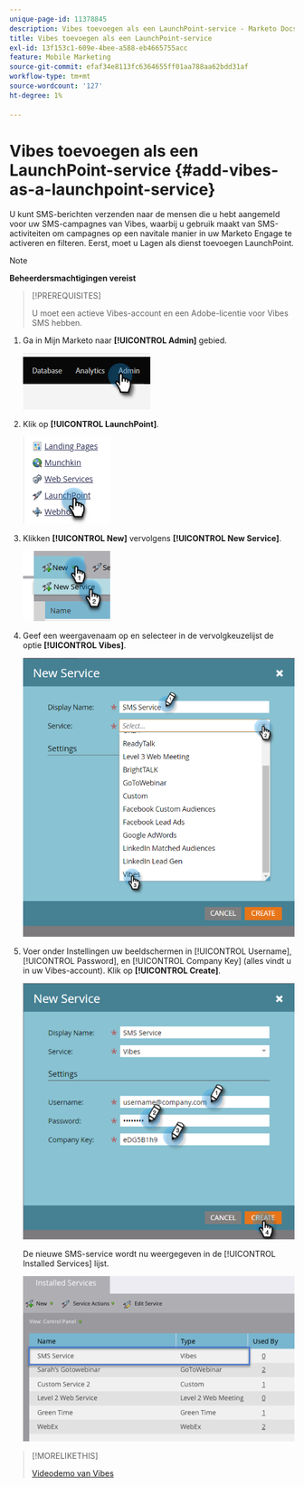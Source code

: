 ```yaml
---
unique-page-id: 11378845
description: Vibes toevoegen als een LaunchPoint-service - Marketo Docs - Productdocumentatie
title: Vibes toevoegen als een LaunchPoint-service
exl-id: 13f153c1-609e-4bee-a588-eb4665755acc
feature: Mobile Marketing
source-git-commit: efaf34e8113fc6364655ff01aa788aa62bdd31af
workflow-type: tm+mt
source-wordcount: '127'
ht-degree: 1%

---
```


# Vibes toevoegen als een LaunchPoint-service {#add-vibes-as-a-launchpoint-service}

U kunt SMS-berichten verzenden naar de mensen die u hebt aangemeld voor uw SMS-campagnes van Vibes, waarbij u gebruik maakt van SMS-activiteiten om campagnes op een navitale manier in uw Marketo Engage te activeren en filteren. Eerst, moet u Lagen als dienst toevoegen LaunchPoint.

>[!NOTE]
>
>**Beheerdersmachtigingen vereist**

>[!PREREQUISITES]
>
>U moet een actieve Vibes-account en een Adobe-licentie voor Vibes SMS hebben.

1. Ga in Mijn Marketo naar **[!UICONTROL Admin]** gebied.

   ![](assets/add-vibes-as-a-launchpoint-service-1.png)

1. Klik op **[!UICONTROL LaunchPoint]**.

   ![](assets/add-vibes-as-a-launchpoint-service-2.png)

1. Klikken **[!UICONTROL New]** vervolgens **[!UICONTROL New Service]**.

   ![](assets/add-vibes-as-a-launchpoint-service-3.png)

1. Geef een weergavenaam op en selecteer in de vervolgkeuzelijst de optie **[!UICONTROL Vibes]**.

   ![](assets/add-vibes-as-a-launchpoint-service-4.png)

1. Voer onder Instellingen uw beeldschermen in [!UICONTROL Username], [!UICONTROL Password], en [!UICONTROL Company Key] (alles vindt u in uw Vibes-account). Klik op **[!UICONTROL Create]**.

   ![](assets/add-vibes-as-a-launchpoint-service-5.png)

   De nieuwe SMS-service wordt nu weergegeven in de [!UICONTROL Installed Services] lijst.

   ![](assets/add-vibes-as-a-launchpoint-service-6.png)

>[!MORELIKETHIS]
>
>[Videodemo van Vibes](https://vimeo.com/215233767/1ed136adbc)
